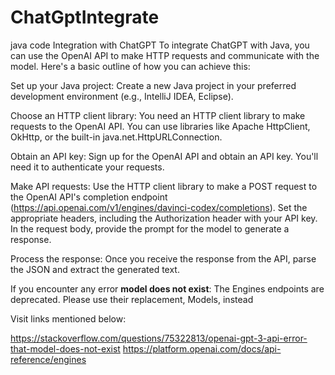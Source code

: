 # ChatGptIntegrate
java code Integration with ChatGPT
To integrate ChatGPT with Java, you can use the OpenAI API to make HTTP requests and communicate with the model. Here's a basic outline of how you can achieve this:

Set up your Java project: Create a new Java project in your preferred development environment (e.g., IntelliJ IDEA, Eclipse).

Choose an HTTP client library: You need an HTTP client library to make requests to the OpenAI API. You can use libraries like Apache HttpClient, OkHttp, or the built-in java.net.HttpURLConnection.

Obtain an API key: Sign up for the OpenAI API and obtain an API key. You'll need it to authenticate your requests.

Make API requests: Use the HTTP client library to make a POST request to the OpenAI API's completion endpoint (https://api.openai.com/v1/engines/davinci-codex/completions). Set the appropriate headers, including the Authorization header with your API key. In the request body, provide the prompt for the model to generate a response.

Process the response: Once you receive the response from the API, parse the JSON and extract the generated text.



If you encounter any error **model does not exist**:
The Engines endpoints are deprecated.
Please use their replacement, Models, instead

Visit links mentioned below:

https://stackoverflow.com/questions/75322813/openai-gpt-3-api-error-that-model-does-not-exist
https://platform.openai.com/docs/api-reference/engines


